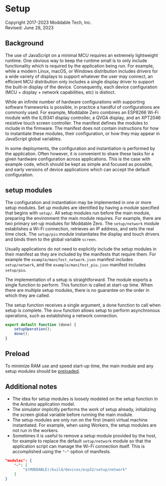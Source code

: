 # Setup
Copyright 2017-2023 Moddable Tech, Inc.<BR>
Revised: June 28, 2023

## Background
The use of JavaScript on a minimal MCU requires an extremely lightweight runtime. One obvious way to keep the runtime small is to only include functionality which is required by the application being run. For example, while a modern Linux, macOS, or Windows distribution includes drivers for a wide variety of displays to support whatever the user may connect, an efficient MCU distribution only includes a single display driver to support the built-in display of the device. Consequently, each device configuration (MCU + display + network capabilities, etc) is distinct.

While an infinite number of hardware configurations with supporting software frameworks is possible, in practice a handful of configurations are commonly used. For example, Moddable Zero combines an ESP8266 Wi-Fi module with the ILI9341 display controller, a QVGA display, and an XPT2046 resistive touch screen controller. The manifest defines the modules to include in the firmware. The manifest does not contain instructions for how to instantiate these modules, their configuration, or how they may appear in JavaScript global variables.

In some deployments, the configuration and instantiation is performed by the application. Often however, it is convenient to share these tasks for a given hardware configuration across applications. This is the case with example code, which should be kept as simple and focused as possible, and early versions of device applications which can accept the default configuration.

## setup modules
The configuration and instantiation may be implemented in one or more setup modules. Set up modules are identified by having a module specified that begins with `setup/`. All setup modules run before the main module, preparing the environment the main module requires. For example, there are two primary set-up modules for Moddable Zero. The `setup/network` module establishes a Wi-Fi connection, retrieves an IP address, and sets the real time clock. The `setup/piu` module instantiates the display and touch drivers and binds them to the global variable `screen`.

Usually applications do not need to explicitly include the setup modules in their manifest as they are included by the manifests that require them. For example the `example/manifest_network.json` manifest includes `setup/network`, and the `example/manifest_piu.json` manifest includes `setup/piu`.

The implementation of a setup is straightforward. The module exports a single function to perform. This function is called at start-up time. When there are multiple setup modules, there is no guarantee on the order in which they are called.

The setup function receives a single argument, a done function to call when setup is complete. The `done` function allows setup to perform asynchronous operations, such as establishing a network connection.

```js
export default function (done) {
	setupOperation();
	done();
}
```

## Preload

To minimize RAM use and speed start-up time, the main module and any setup modules should be [preloaded](../xs/preload.md).

## Additional notes

- The idea for setup modules is loosely modeled on the setup function in the Arduino application model.
- The simulator implicitly performs the work of setup already, initializing the screen global variable before running the main module.
- The setup modules are only run on the first (main) virtual machine instantiated. For example, when using Workers, the setup modules are not run in the workers.
- Sometimes it is useful to remove a setup module provided by the host, for example to replace the default `setup/network` module so that the application script can manage the Wi-Fi connection itself. This is accomplished using the `"~"` option of manifests.

```json
"modules": {
	"~": [
		"$(MODDABLE)/build/devices/esp32/setup/network"
	]
}
```

